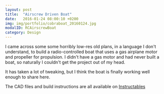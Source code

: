 ```yaml
---
layout: post
title:  "Airscrew Driven Boat"
date:   2016-01-24 08:00:10 +0200
img: img/portfolio/cobraboat_20160124.jpg
modalID: RCAirscrewBoat
category: Design
---
```

I came across some some horribly low-res old plans, in a language I don't understand, to build a radio-controlled boat that uses a gas airplane motor and propeller for propulsion. I didn't have a gas motor and had never built a boat, so naturally I couldn't get the project out of my head.

It has taken a lot of tweaking, but I think the boat is finally working well enough to share here.

The CAD files and build instructions are all available on [Instructables](http://www.instructables.com/id/Airscrew-Driven-RC-Boat/)